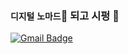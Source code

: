 ### `디지털` `노마드`🐎 되고 시펑 🐳

[![Gmail Badge](https://img.shields.io/badge/Gmail-d14836?style=flat-square&logo=Gmail&logoColor=white&link=mailto:morninpizza@gmail.com)](mailto:morninpizza@gmail.com)

<!--
**GenieW/GenieW** is a ✨ _special_ ✨ repository because its `README.md` (this file) appears on your GitHub profile.

Here are some ideas to get you started:

- 🔭 I’m currently working on ...
- 🌱 I’m currently learning ...
- 👯 I’m looking to collaborate on ...
- 🤔 I’m looking for help with ...
- 💬 Ask me about ...
- 📫 How to reach me: ...
- 😄 Pronouns: ...
- ⚡ Fun fact: ...
-->
